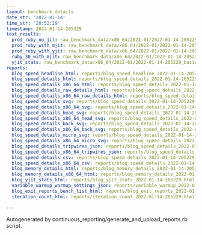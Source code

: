 ```yaml
---
layout: benchmark_details
date_str: '2022-01-14'
time_str: '20:52:29'
timestamp: 2022-01-14-205229
test_results:
  prod_ruby_no_jit: raw_benchmark_data/x86_64/2022-01/2022-01-14-205229_basic_benchmark_prod_ruby_no_jit.json
  prod_ruby_with_mjit: raw_benchmark_data/x86_64/2022-01/2022-01-14-205229_basic_benchmark_prod_ruby_with_mjit.json
  prod_ruby_with_yjit: raw_benchmark_data/x86_64/2022-01/2022-01-14-205229_basic_benchmark_prod_ruby_with_yjit.json
  ruby_30_with_mjit: raw_benchmark_data/x86_64/2022-01/2022-01-14-205229_basic_benchmark_ruby_30_with_mjit.json
  yjit_stats: raw_benchmark_data/x86_64/2022-01/2022-01-14-205229_basic_benchmark_yjit_stats.json
reports:
  blog_speed_headline_html: reports/blog_speed_headline_2022-01-14-205229.html
  blog_speed_details_html: reports/blog_speed_details_2022-01-14-205229.html
  blog_speed_details_x86_64_html: reports/blog_speed_details_2022-01-14-205229.x86_64.html
  blog_speed_details_raw_details_html: reports/blog_speed_details_2022-01-14-205229.raw_details.html
  blog_speed_details_x86_64_raw_details_html: reports/blog_speed_details_2022-01-14-205229.x86_64.raw_details.html
  blog_speed_details_svg: reports/blog_speed_details_2022-01-14-205229.svg
  blog_speed_details_x86_64_svg: reports/blog_speed_details_2022-01-14-205229.x86_64.svg
  blog_speed_details_head_svg: reports/blog_speed_details_2022-01-14-205229.head.svg
  blog_speed_details_x86_64_head_svg: reports/blog_speed_details_2022-01-14-205229.x86_64.head.svg
  blog_speed_details_back_svg: reports/blog_speed_details_2022-01-14-205229.back.svg
  blog_speed_details_x86_64_back_svg: reports/blog_speed_details_2022-01-14-205229.x86_64.back.svg
  blog_speed_details_micro_svg: reports/blog_speed_details_2022-01-14-205229.micro.svg
  blog_speed_details_x86_64_micro_svg: reports/blog_speed_details_2022-01-14-205229.x86_64.micro.svg
  blog_speed_details_tripwires_json: reports/blog_speed_details_2022-01-14-205229.tripwires.json
  blog_speed_details_x86_64_tripwires_json: reports/blog_speed_details_2022-01-14-205229.x86_64.tripwires.json
  blog_speed_details_csv: reports/blog_speed_details_2022-01-14-205229.csv
  blog_speed_details_x86_64_csv: reports/blog_speed_details_2022-01-14-205229.x86_64.csv
  blog_memory_details_html: reports/blog_memory_details_2022-01-14-205229.html
  blog_memory_details_x86_64_html: reports/blog_memory_details_2022-01-14-205229.x86_64.html
  blog_yjit_stats_html: reports/blog_yjit_stats_2022-01-14-205229.html
  variable_warmup_warmup_settings_json: reports/variable_warmup_2022-01-14-205229.warmup_settings.json
  blog_exit_reports_bench_list_html: reports/blog_exit_reports_2022-01-14-205229.bench_list.html
  iteration_count_html: reports/iteration_count_2022-01-14-205229.html

---
```

Autogenerated by continuous_reporting/generate_and_upload_reports.rb script.
